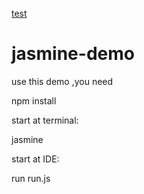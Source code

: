[test](https://travis-ci.org/DQing/jasmine-demo.svg?branch=master)

# jasmine-demo

use this demo ,you need

npm install

start at terminal:

jasmine

start at IDE:

run run.js
